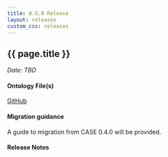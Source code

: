 ```yaml
---
title: 0.5.0 Release
layout: releases
custom_css: releases
---
```


## {{ page.title }}

*Date: _TBD_*

#### Ontology File(s)

[GitHub](https://github.com/casework/CASE/tree/develop)

#### Migration guidance

A guide to migration from CASE 0.4.0 will be provided.

#### Release Notes
